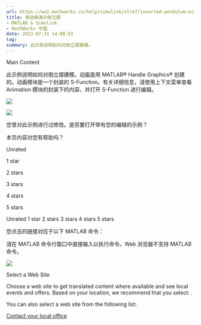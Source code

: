 ```yaml
---
url: https://ww2.mathworks.cn/help/simulink/slref/inverted-pendulum-with-animation.html
title: 用动画演示倒立摆
- MATLAB & Simulink
- MathWorks 中国
date: 2023-07-31 14:08:53
tag: 
summary: 此示例说明如何对倒立摆建模。
---
```

Main Content

此示例说明如何对倒立摆建模。动画是用 MATLAB® Handle Graphics® 创建的。动画模块是一个封装的 S-Function。有关详细信息，请使用上下文菜单查看 Animation 模块的封装下的内容，并打开 S-Function 进行编辑。

![](https://ww2.mathworks.cn/help/simulink/slref/penddemoexample_01_zh_CN.png)

![](https://ww2.mathworks.cn/help/simulink/slref/penddemoexample_02_zh_CN.png)

您曾对此示例进行过修改。是否要打开带有您的编辑的示例？

本页内容对您有帮助吗？

Unrated

1 star

2 stars

3 stars

4 stars

5 stars

Unrated  1 star  2 stars  3 stars  4 stars  5 stars

您点击的链接对应于以下 MATLAB 命令：

请在 MATLAB 命令行窗口中直接输入以执行命令。Web 浏览器不支持 MATLAB 命令。

![](https://ww2.mathworks.cn/images/responsive/global/pic-header-mathworks-logo2.svg)

Select a Web Site

Choose a web site to get translated content where available and see local events and offers. Based on your location, we recommend that you select: .

You can also select a web site from the following list:

[Contact your local office](#)
